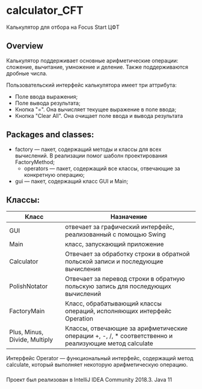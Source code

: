# calculator_CFT
Калькулятор для отбора на Focus Start ЦФТ

## Overview
Калькулятор поддерживает основные арифметические операции: сложение, вычитание, умножение и деление. Также поддерживаются дробные числа.

Пользовательский интерфейс калькулятора имеет три аттрибута:
  - Поле ввода выражения;
  - Поле вывода результата;
  - Кнопка "=". Она вычисляет текущее выражение в поле ввода;
  - Кнопка "Clear All". Она очищает поле ввода и вывода результата

## Packages and classes:
  - factory — пакет, содержащий методы и классы для всех вычислений. В реализации помог шаболн проектирования FactoryMethod;
    - operators — пакет, содержащий все классы, отвечающие за конкретную операцию;
  - gui — пакет, содержащий класс GUI и Main;
  
## Классы:
| Класс | Назначение |
| ------ | ------ |
| GUI | отвечает за графический интерфейс, реализованный с помощью Swing |
| Main | класс, запускающий приложение |
| Calculator | Отвечает за обработку строки в обратной польской записи и последующие вычисления |
| PolishNotator | Отвечает за перевод строки в обратную польскую запись для последующих вычислений |
| FactoryMain | Класс, обрабатывающий классы операций, исполняющих интерфейс Operation |
| Plus, Minus, Divide, Multiply | Классы, отвечающие за арифметические операции +, -, /, * соответственно и реализующие метод calculate|

Интерфейс Operator — функциональный интерфейс, содержащий метод calculate, который выполняет некоторую арифметическую операцию.

###
Проект был реализован в IntelliJ IDEA Community 2018.3. Java 11
